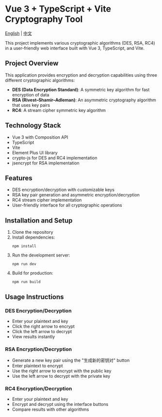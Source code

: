 # Vue 3 + TypeScript + Vite Cryptography Tool

[English](README_en.md) |  [中文](README_zh.md)

This project implements various cryptographic algorithms (DES, RSA, RC4) in a user-friendly web interface built with Vue 3, TypeScript, and Vite.

## Project Overview

This application provides encryption and decryption capabilities using three different cryptographic algorithms:

- **DES (Data Encryption Standard)**: A symmetric key algorithm for fast encryption of data
- **RSA (Rivest–Shamir–Adleman)**: An asymmetric cryptography algorithm that uses key pairs
- **RC4**: A stream cipher symmetric key algorithm

## Technology Stack

- Vue 3 with Composition API
- TypeScript
- Vite
- Element Plus UI library
- crypto-js for DES and RC4 implementation
- jsencrypt for RSA implementation

## Features

- DES encryption/decryption with customizable keys
- RSA key pair generation and asymmetric encryption/decryption
- RC4 stream cipher implementation
- User-friendly interface for all cryptographic operations

## Installation and Setup

1. Clone the repository
2. Install dependencies:
   ```
   npm install
   ```
3. Run the development server:
   ```
   npm run dev
   ```
4. Build for production:
   ```
   npm run build
   ```

## Usage Instructions

### DES Encryption/Decryption
- Enter your plaintext and key
- Click the right arrow to encrypt
- Click the left arrow to decrypt
- View results instantly

### RSA Encryption/Decryption
- Generate a new key pair using the "生成新的密钥对" button
- Enter plaintext to encrypt
- Use the right arrow to encrypt with the public key
- Use the left arrow to decrypt with the private key

### RC4 Encryption/Decryption
- Enter your plaintext and key
- Encrypt and decrypt using the interface buttons
- Compare results with other algorithms

